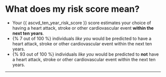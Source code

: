# What does my risk score mean?

- Your {{ ascvd_ten_year_risk_score }} score estimates your choice of having a heart attack, stroke or other cardiovascular event __within the next ten years__.
- {% 7 out of 100 %} individuals _like you_ would be predicted to have a heart attack, stroke or other cardiovascular event within the next ten years.
- {% 93 out of 100 %} individuals _like you_ would be predicted to __not__ have a heart attack, stroke or other cardiovascular event within the next ten years.

-----------------------------------


